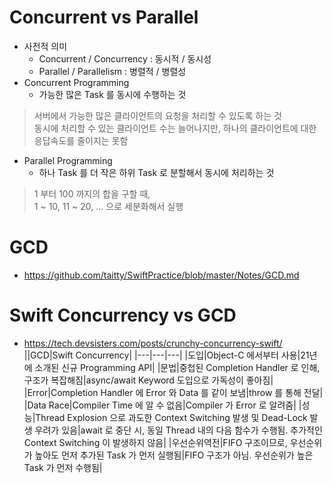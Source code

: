 # Concurrent vs Parallel
- 사전적 의미
  - Concurrent / Concurrency : 동시적 / 동시성
  - Parallel / Parallelism : 병렬적 / 병렬성
- Concurrent Programming
  - 가능한 많은 Task 를 동시에 수행하는 것  
> 서버에서 가능한 많은 클라이언트의 요청을 처리할 수 있도록 하는 것  
> 동시에 처리할 수 있는 클라이언트 수는 늘어나지만, 하나의 클라이언트에 대한 응답속도를 줄이지는 못함
- Parallel Programming
  - 하나 Task 를 더 작은 하위 Task 로 분할해서 동시에 처리하는 것
> 1 부터 100 까지의 합을 구할 때,  
> 1 ~ 10, 11 ~ 20, ... 으로 세분화해서 실행


# GCD
- https://github.com/taitty/SwiftPractice/blob/master/Notes/GCD.md


# Swift Concurrency vs GCD
- https://tech.devsisters.com/posts/crunchy-concurrency-swift/
||GCD|Swift Concurrency|
|---|---|---|
|도입|Object-C 에서부터 사용|21년에 소개된 신규 Programming API|
|문법|중첩된 Completion Handler 로 인해, 구조가 복잡해짐|async/await Keyword 도입으로 가독성이 좋아짐|
|Error|Completion Handler 에 Error 와 Data 를 같이 보냄|throw 를 통해 전달|
|Data Race|Compiler Time 에 알 수 없음|Compiler 가 Error 로 알려줌|
|성능|Thread Explosion 으로 과도한 Context Switching 발생 및 Dead-Lock 발생 우려가 있음|await 로 중단 시, 동일 Thread 내의 다음 함수가 수행됨. 추가적인 Context Switching 이 발생하지 않음|
|우선순위역전|FIFO 구조이므로, 우선순위가 높아도 먼저 추가된 Task 가 먼저 실행됨|FIFO 구조가 아님. 우선순위가 높은 Task 가 먼저 수행됨|


